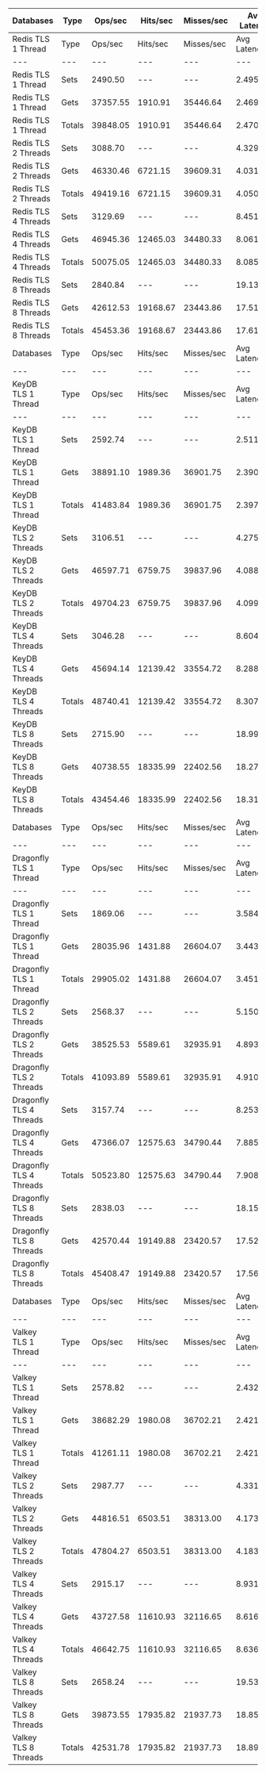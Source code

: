 | Databases | Type | Ops/sec | Hits/sec | Misses/sec | Avg Latency | p50 Latency | p99 Latency | p99.9 Latency | KB/sec |
| --- | --- | --- | --- | --- | --- | --- | --- | --- | --- |
| Redis TLS 1 Thread | Type | Ops/sec | Hits/sec | Misses/sec | Avg Latency | p50 Latency | p99 Latency | p99.9 Latency | KB/sec |
| --- | --- | --- | --- | --- | --- | --- | --- | --- | --- |
Redis TLS 1 Thread | Sets | 2490.50 | --- | --- | 2.49561 | 2.44700 | 4.63900 | 11.58300 | 1048.23 |
Redis TLS 1 Thread | Gets | 37357.55 | 1910.91 | 35446.64 | 2.46906 | 2.43100 | 4.47900 | 7.45500 | 2144.73 |
Redis TLS 1 Thread | Totals | 39848.05 | 1910.91 | 35446.64 | 2.47072 | 2.43100 | 4.47900 | 7.71100 | 3192.96 |
Redis TLS 2 Threads | Sets | 3088.70 | --- | --- | 4.32925 | 3.87100 | 9.08700 | 145.40700 | 1300.01 |
Redis TLS 2 Threads | Gets | 46330.46 | 6721.15 | 39609.31 | 4.03169 | 3.85500 | 8.95900 | 11.71100 | 4304.34 |
Redis TLS 2 Threads | Totals | 49419.16 | 6721.15 | 39609.31 | 4.05028 | 3.85500 | 8.95900 | 11.77500 | 5604.35 |
Redis TLS 4 Threads | Sets | 3129.69 | --- | --- | 8.45124 | 7.61500 | 18.81500 | 211.96700 | 1317.26 |
Redis TLS 4 Threads | Gets | 46945.36 | 12465.03 | 34480.33 | 8.06110 | 7.58300 | 18.55900 | 23.93500 | 6498.54 |
Redis TLS 4 Threads | Totals | 50075.05 | 12465.03 | 34480.33 | 8.08548 | 7.58300 | 18.55900 | 24.06300 | 7815.80 |
Redis TLS 8 Threads | Sets | 2840.84 | --- | --- | 19.13894 | 16.51100 | 40.44700 | 905.21500 | 1195.68 |
Redis TLS 8 Threads | Gets | 42612.53 | 19168.67 | 23443.86 | 17.51419 | 16.51100 | 39.42300 | 50.43100 | 8867.05 |
Redis TLS 8 Threads | Totals | 45453.36 | 19168.67 | 23443.86 | 17.61574 | 16.51100 | 39.42300 | 50.94300 | 10062.73 |
| Databases | Type | Ops/sec | Hits/sec | Misses/sec | Avg Latency | p50 Latency | p99 Latency | p99.9 Latency | KB/sec |
| --- | --- | --- | --- | --- | --- | --- | --- | --- | --- |
| KeyDB TLS 1 Thread | Type | Ops/sec | Hits/sec | Misses/sec | Avg Latency | p50 Latency | p99 Latency | p99.9 Latency | KB/sec |
| --- | --- | --- | --- | --- | --- | --- | --- | --- | --- |
KeyDB TLS 1 Thread | Sets | 2592.74 | --- | --- | 2.51128 | 2.23900 | 4.09500 | 63.99900 | 1091.26 |
KeyDB TLS 1 Thread | Gets | 38891.10 | 1989.36 | 36901.75 | 2.39030 | 2.22300 | 4.04700 | 5.40700 | 2232.78 |
KeyDB TLS 1 Thread | Totals | 41483.84 | 1989.36 | 36901.75 | 2.39786 | 2.22300 | 4.04700 | 5.47100 | 3324.04 |
KeyDB TLS 2 Threads | Sets | 3106.51 | --- | --- | 4.27573 | 3.93500 | 9.40700 | 90.62300 | 1307.51 |
KeyDB TLS 2 Threads | Gets | 46597.71 | 6759.75 | 39837.96 | 4.08812 | 3.91900 | 9.27900 | 11.83900 | 4329.10 |
KeyDB TLS 2 Threads | Totals | 49704.23 | 6759.75 | 39837.96 | 4.09985 | 3.91900 | 9.34300 | 11.96700 | 5636.61 |
KeyDB TLS 4 Threads | Sets | 3046.28 | --- | --- | 8.60487 | 7.83900 | 19.58300 | 144.38300 | 1282.15 |
KeyDB TLS 4 Threads | Gets | 45694.14 | 12139.42 | 33554.72 | 8.28802 | 7.80700 | 19.19900 | 24.44700 | 6327.83 |
KeyDB TLS 4 Threads | Totals | 48740.41 | 12139.42 | 33554.72 | 8.30782 | 7.80700 | 19.19900 | 24.70300 | 7609.98 |
KeyDB TLS 8 Threads | Sets | 2715.90 | --- | --- | 18.99164 | 17.40700 | 39.67900 | 335.87100 | 1143.10 |
KeyDB TLS 8 Threads | Gets | 40738.55 | 18335.99 | 22402.56 | 18.27237 | 17.40700 | 38.91100 | 49.15100 | 8481.00 |
KeyDB TLS 8 Threads | Totals | 43454.46 | 18335.99 | 22402.56 | 18.31733 | 17.40700 | 38.91100 | 49.66300 | 9624.10 |
| Databases | Type | Ops/sec | Hits/sec | Misses/sec | Avg Latency | p50 Latency | p99 Latency | p99.9 Latency | KB/sec |
| --- | --- | --- | --- | --- | --- | --- | --- | --- | --- |
| Dragonfly TLS 1 Thread | Type | Ops/sec | Hits/sec | Misses/sec | Avg Latency | p50 Latency | p99 Latency | p99.9 Latency | KB/sec |
| --- | --- | --- | --- | --- | --- | --- | --- | --- | --- |
Dragonfly TLS 1 Thread | Sets | 1869.06 | --- | --- | 3.58413 | 3.55100 | 6.52700 | 69.63100 | 786.67 |
Dragonfly TLS 1 Thread | Gets | 28035.96 | 1431.88 | 26604.07 | 3.44307 | 3.55100 | 6.43100 | 7.51900 | 1608.73 |
Dragonfly TLS 1 Thread | Totals | 29905.02 | 1431.88 | 26604.07 | 3.45189 | 3.55100 | 6.43100 | 7.55100 | 2395.41 |
Dragonfly TLS 2 Threads | Sets | 2568.37 | --- | --- | 5.15093 | 4.67100 | 10.43100 | 111.61500 | 1081.00 |
Dragonfly TLS 2 Threads | Gets | 38525.53 | 5589.61 | 32935.91 | 4.89394 | 4.63900 | 10.36700 | 11.96700 | 3579.49 |
Dragonfly TLS 2 Threads | Totals | 41093.89 | 5589.61 | 32935.91 | 4.91000 | 4.67100 | 10.36700 | 12.03100 | 4660.50 |
Dragonfly TLS 4 Threads | Sets | 3157.74 | --- | --- | 8.25391 | 7.39100 | 19.45500 | 169.98300 | 1329.06 |
Dragonfly TLS 4 Threads | Gets | 47366.07 | 12575.63 | 34790.44 | 7.88506 | 7.35900 | 19.07100 | 25.21500 | 6556.35 |
Dragonfly TLS 4 Threads | Totals | 50523.80 | 12575.63 | 34790.44 | 7.90811 | 7.35900 | 19.07100 | 25.59900 | 7885.42 |
Dragonfly TLS 8 Threads | Sets | 2838.03 | --- | --- | 18.15849 | 16.51100 | 40.44700 | 321.53500 | 1194.50 |
Dragonfly TLS 8 Threads | Gets | 42570.44 | 19149.88 | 23420.57 | 17.52032 | 16.51100 | 39.67900 | 53.50300 | 8858.35 |
Dragonfly TLS 8 Threads | Totals | 45408.47 | 19149.88 | 23420.57 | 17.56020 | 16.51100 | 39.67900 | 54.01500 | 10052.85 |
| Databases | Type | Ops/sec | Hits/sec | Misses/sec | Avg Latency | p50 Latency | p99 Latency | p99.9 Latency | KB/sec |
| --- | --- | --- | --- | --- | --- | --- | --- | --- | --- |
| Valkey TLS 1 Thread | Type | Ops/sec | Hits/sec | Misses/sec | Avg Latency | p50 Latency | p99 Latency | p99.9 Latency | KB/sec |
| --- | --- | --- | --- | --- | --- | --- | --- | --- | --- |
Valkey TLS 1 Thread | Sets | 2578.82 | --- | --- | 2.43263 | 2.31900 | 3.85500 | 5.66300 | 1085.40 |
Valkey TLS 1 Thread | Gets | 38682.29 | 1980.08 | 36702.21 | 2.42110 | 2.31900 | 3.80700 | 4.83100 | 2221.32 |
Valkey TLS 1 Thread | Totals | 41261.11 | 1980.08 | 36702.21 | 2.42182 | 2.31900 | 3.80700 | 4.89500 | 3306.72 |
Valkey TLS 2 Threads | Sets | 2987.77 | --- | --- | 4.33182 | 4.04700 | 6.71900 | 72.70300 | 1257.53 |
Valkey TLS 2 Threads | Gets | 44816.51 | 6503.51 | 38313.00 | 4.17341 | 4.04700 | 6.62300 | 8.51100 | 4164.44 |
Valkey TLS 2 Threads | Totals | 47804.27 | 6503.51 | 38313.00 | 4.18331 | 4.04700 | 6.62300 | 8.63900 | 5421.96 |
Valkey TLS 4 Threads | Sets | 2915.17 | --- | --- | 8.93156 | 8.38300 | 13.43900 | 145.40700 | 1226.97 |
Valkey TLS 4 Threads | Gets | 43727.58 | 11610.93 | 32116.65 | 8.61640 | 8.38300 | 13.31100 | 16.19100 | 6053.22 |
Valkey TLS 4 Threads | Totals | 46642.75 | 11610.93 | 32116.65 | 8.63609 | 8.38300 | 13.31100 | 16.31900 | 7280.19 |
Valkey TLS 8 Threads | Sets | 2658.24 | --- | --- | 19.53062 | 18.30300 | 29.56700 | 319.48700 | 1118.83 |
Valkey TLS 8 Threads | Gets | 39873.55 | 17935.82 | 21937.73 | 18.85366 | 18.30300 | 29.18300 | 34.30300 | 8296.82 |
Valkey TLS 8 Threads | Totals | 42531.78 | 17935.82 | 21937.73 | 18.89597 | 18.30300 | 29.18300 | 34.55900 | 9415.65 |
